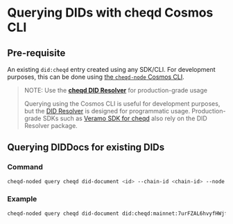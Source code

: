 # Querying DIDs with cheqd Cosmos CLI

## Pre-requisite

An existing `did:cheqd` entry created using any SDK/CLI. For development purposes, this can be done using [the `cheqd-node` Cosmos CLI](create-did.md).

> NOTE: Use the [**cheqd DID Resolver**](../../guides/did-resolver.md) for production-grade usage
>
> Querying using the Cosmos CLI is useful for development purposes, but the [DID Resolver](../../guides/did-resolver.md) is designed for programmatic usage. Production-grade SDKs such as [Veramo SDK for cheqd](../../guides/sdk/veramo-sdk-for-cheqd/) also rely on the DID Resolver package.

## Querying DIDDocs for existing DIDs

### Command

```bash
cheqd-noded query cheqd did-document <id> --chain-id <chain-id> --node <node-rpc-endpoint>
```

### Example

```bash
cheqd-noded query cheqd did-document did:cheqd:mainnet:7urFZAL6hvyfHWjfEmEpnN --node https://rpc.cheqd.net:443
```
